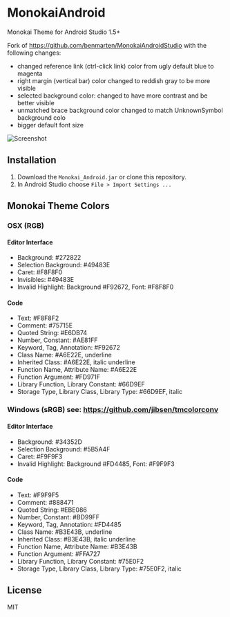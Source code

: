 # MonokaiAndroid
Monokai Theme for Android Studio 1.5+

Fork of https://github.com/benmarten/MonokaiAndroidStudio with the following changes:

- changed reference link (ctrl-click link) color from ugly default blue to magenta
- right margin (vertical bar) color changed to reddish gray to be more visible
- selected background color: changed to have more contrast and be better visible
- unmatched brace background color changed to match UnknownSymbol background colo
- bigger default font size

![Screenshot](https://raw.githubusercontent.com/benmarten/Monokai_Android/master/screenshot.png "Screenshot")

## Installation

1. Download the `Monokai_Android.jar` or clone this repository.
2. In Android Studio choose `File > Import Settings ...`

## Monokai Theme Colors

### OSX (RGB)

#### Editor Interface
- Background: #272822
- Selection Background: #49483E
- Caret: #F8F8F0
- Invisibles: #49483E
- Invalid Highlight: Background #F92672, Font: #F8F8F0

#### Code
- Text: #F8F8F2
- Comment: #75715E
- Quoted String: #E6DB74
- Number, Constant: #AE81FF
- Keyword, Tag, Annotation: #F92672
- Class Name: #A6E22E, underline
- Inherited Class: #A6E22E, italic underline
- Function Name, Attribute Name: #A6E22E
- Function Argument: #FD971F
- Library Function, Library Constant: #66D9EF
- Storage Type, Library Class, Library Type: #66D9EF, italic

### Windows (sRGB) see: https://github.com/jibsen/tmcolorconv

#### Editor Interface
- Background: #34352D
- Selection Background: #5B5A4F
- Caret: #F9F9F3
- Invalid Highlight: Background #FD4485, Font: #F9F9F3

#### Code
- Text: #F9F9F5
- Comment: #888471
- Quoted String: #EBE086
- Number, Constant: #BD99FF
- Keyword, Tag, Annotation: #FD4485
- Class Name: #B3E43B, underline
- Inherited Class: #B3E43B, italic underline
- Function Name, Attribute Name: #B3E43B
- Function Argument: #FFA727
- Library Function, Library Constant: #75E0F2
- Storage Type, Library Class, Library Type: #75E0F2, italic

## License
MIT
